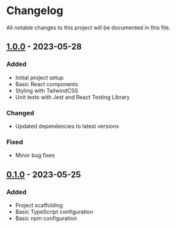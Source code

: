 # Changelog

All notable changes to this project will be documented in this file.

## [1.0.0] - 2023-05-28

### Added

- Initial project setup
- Basic React components
- Styling with TailwindCSS
- Unit tests with Jest and React Testing Library

### Changed

- Updated dependencies to latest versions

### Fixed

- Minor bug fixes

## [0.1.0] - 2023-05-25

### Added

- Project scaffolding
- Basic TypeScript configuration
- Basic npm configuration

[Unreleased]: https://github.com/jhonny9550/portfolio-v1/compare/v1.0.0...HEAD
[1.0.0]: https://github.com/jhonny9550/portfolio-v1/releases/tag/v1.0.0
[0.1.0]: https://github.com/jhonny9550/portfolio-v1/releases/tag/v0.1.0
